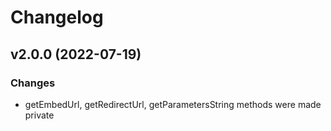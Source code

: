 # Changelog

## v2.0.0 (2022-07-19)

### Changes

* getEmbedUrl, getRedirectUrl, getParametersString methods were made private

